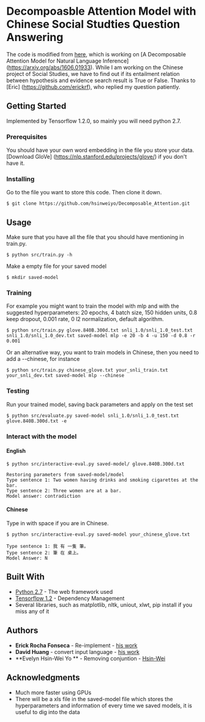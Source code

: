 # Decompoasble Attention Model with Chinese Social Studties Question Answering

The code is modified from [here](https://github.com/erickrf/multiffn-nli), which is working on [A Decomposable Attention Model for Natural Language Inference] (https://arxiv.org/abs/1606.01933). While I am working on the Chinese project of Social Studies, we have to find out if its entailment relation between hypothesis and evidence search result is True or False. Thanks to [Eric] (https://github.com/erickrf), who replied my question patiently.

## Getting Started

Implemented by Tensorflow 1.2.0, so mainly you will need python 2.7.

### Prerequisites

You should have your own word embedding in the file you store your data.
[Download GloVe] (https://nlp.stanford.edu/projects/glove/) if you don't have it.

### Installing

Go to the file you want to store this code. Then clone it down.

```
$ git clone https://github.com/hsinweiyo/Decomposable_Attention.git
```

## Usage

Make sure that you have all the file that you should have mentioning in train.py.

```
$ python src/train.py -h
```

Make a empty file for your saved model

```
$ mkdir saved-model
```
### Training

For example you might want to train the model with mlp and with the suggested hyperparameters: 20 epochs, 4 batch size, 150 hidden units, 0.8 keep dropout, 0.001 rate, 0 l2 normalization, default algorithm.

```
$ python src/train.py glove.840B.300d.txt snli_1.0/snli_1.0_test.txt snli_1.0/snli_1.0_dev.txt saved-model mlp -e 20 -b 4 -u 150 -d 0.8 -r 0.001
```

Or an alternative way, you want to train models in Chinese, then you need to add a --chinese, for instance

```
$ python src/train.py chinese_glove.txt your_snli_train.txt your_snli_dev.txt saved-model mlp --chinese
```

### Testing 

Run your trained model, saving back parameters and apply on the test set

```
$ python src/evaluate.py saved-model snli_1.0/snli_1.0_test.txt glove.840B.300d.txt -e
```

### Interact with the model

#### English
```
$ python src/interactive-eval.py saved-model/ glove.840B.300d.txt

Restoring parameters from saved-model/model
Type sentence 1: Two women having drinks and smoking cigarettes at the bar. 
Type sentence 2: Three women are at a bar.
Model answer: contradiction
```

#### Chinese

Type in with space if you are in Chinese.

```
$ python src/interactive-eval.py saved-model your_chinese_glove.txt

Type sentence 1: 我 有 一隻 筆。
Type sentence 2: 筆 在 桌上。
Model Answer: N
``` 

## Built With

* [Python 2.7](http://www.dropwizard.io/1.0.2/docs/) - The web framework used
* [Tensorflow 1.2](https://maven.apache.org/) - Dependency Management
* Several libraries, such as matplotlib, nltk, uniout, xlwt, pip install if you miss any of it

## Authors

* **Erick Rocha Fonseca** - Re-implement - [his work](https://github.com/erickrf)
* **David Huang** - convert input language - [his work](https://github.com/chuangag)
* **Evelyn Hsin-Wei Yo ** - Removing conjuntion - [Hsin-Wei](https://github.com/hsinweiyo) 

## Acknowledgments

* Much more faster using GPUs
* There will be a xls file in the saved-model file which stores the hyperparameters and information of every time we saved models, it is useful to dig into the data
